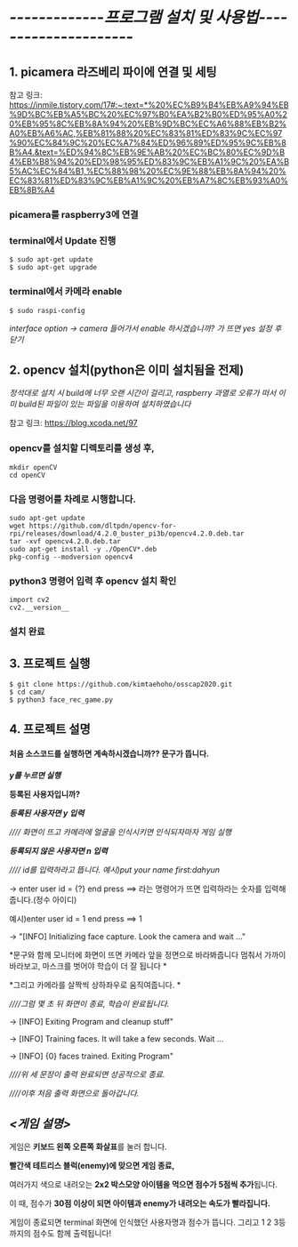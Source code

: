 # ***-------------프로그램 설치 및 사용법---------------------***

## **1. picamera 라즈베리 파이에 연결 및 세팅**

참고 링크: https://inmile.tistory.com/17#:~:text=*%20%EC%B9%B4%EB%A9%94%EB%9D%BC%EB%A5%BC%20%EC%97%B0%EA%B2%B0%ED%95%A0%20%EB%95%8C%EB%8A%94%20%EB%9D%BC%EC%A6%88%EB%B2%A0%EB%A6%AC,%EB%81%88%20%EC%83%81%ED%83%9C%EC%97%90%EC%84%9C%20%EC%A7%84%ED%96%89%ED%95%9C%EB%8B%A4.&text=%ED%94%8C%EB%9E%AB%20%EC%BC%80%EC%9D%B4%EB%B8%94%20%ED%98%95%ED%83%9C%EB%A1%9C%20%EA%B5%AC%EC%84%B1,%EC%88%98%20%EC%9E%88%EB%8A%94%20%EC%83%81%ED%83%9C%EB%A1%9C%20%EB%A7%8C%EB%93%A0%EB%8B%A4

### picamera를 raspberry3에 연결

### terminal에서 Update 진행

    $ sudo apt-get update
    $ sudo apt-get upgrade

### terminal에서 카메라 enable

    $ sudo raspi-config

*interface option -> camera 들어가서 enable 하시겠습니까? 가 뜨면 yes 설정 후 닫기*

## **2. opencv 설치(python은 이미 설치됨을 전제)**

*정석대로 설치 시 build에 너무 오랜 시간이 걸리고, raspberry 과열로 오류가 떠서 이미 build된 파일이 있는 파일을 이용하여 설치하였습니다*

참고 링크:
https://blog.xcoda.net/97

### opencv를 설치할 디렉토리를 생성 후,

    mkdir openCV
    cd openCV

### 다음 명령어를 차례로 시행합니다.

    sudo apt-get update
    wget https://github.com/dltpdn/opencv-for-rpi/releases/download/4.2.0_buster_pi3b/opencv4.2.0.deb.tar
    tar -xvf opencv4.2.0.deb.tar
    sudo apt-get install -y ./OpenCV*.deb
    pkg-config --modversion opencv4

### python3 명령어 입력 후 opencv 설치 확인

    import cv2
    cv2.__version__

### 설치 완료

## **3. 프로젝트 실행**

    $ git clone https://github.com/kimtaehoho/osscap2020.git
    $ cd cam/
    $ python3 face_rec_game.py

## **4. 프로젝트 설명**

#### 처음 소스코드를 실행하면 **계속하시겠습니까??** 문구가 뜹니다.

***y를 누르면 실행***

**등록된 사용자입니까?**

***등록된 사용자면 y 입력***

*//// 화면이 뜨고 카메라에 얼굴을 인식시키면 인식되자마자 게임 실행*

***등록되지 않은 사용자면 n 입력***

*//// id를 입력하라고 뜹니다. 예시)put your name first:dahyun*

-> enter user id = {?} end press <return> ==>  라는 명령어가 뜨면 입력하라는 숫자를 입력해줍니다.(정수 아이디) 
  
  예시)enter user id = 1 end press <return> ==> 1
  
-> "[INFO] Initializing face capture. Look the camera and wait ..."

*문구와 함께 모니터에 화면이 뜨면 카메라 앞을 정면으로 바라봐줍니다 멈춰서 가까이 바라보고, 마스크를 벗어야 학습이 더 잘 됩니다 *

*그리고 카메라를 살짝씩 상하좌우로 움직여줍니다. *

*////그럼 몇 초 뒤 화면이 종료, 학습이 완료됩니다.*
  
->  [INFO] Exiting Program and cleanup stuff"

->  [INFO] Training faces. It will take a few seconds. Wait ...

->  [INFO] {0} faces trained. Exiting Program"

*////위 세 문장이 출력 완료되면 성공적으로 종료.*

*////이후 처음 출력 화면으로 돌아갑니다.*

## ***<게임 설명>***

게임은 **키보드 왼쪽 오른쪽 화살표**를 눌러 합니다.

**빨간색 테트리스 블럭(enemy)에 맞으면 게임 종료,**

여러가지 색으로 내려오는 **2x2 박스모양 아이템을 먹으면 점수가 5점씩 추가**됩니다.

이 때, 점수가 **30점 이상이 되면 아이템과 enemy가 내려오는 속도가 빨라집니다.**

게임이 종료되면 terminal 화면에 인식했던 사용자명과 점수가 뜹니다. 그리고 1 2 3등까지의 점수도 함께 출력됩니다!
